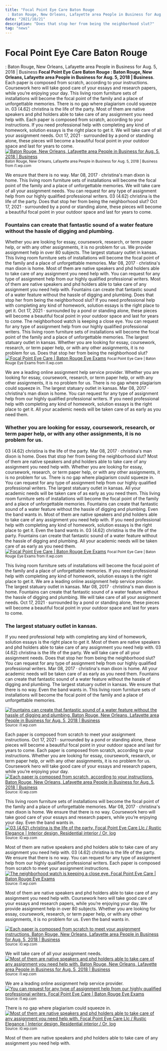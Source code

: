 ```yaml
---
title: "Focal Point Eye Care Baton Rouge : Baton Rouge, New Orleans, Lafayette area People in Business for Aug. 5, 2018 | Business"
date: "2021/10/21"
description: "Does that stop her from being the neighborhood slut?"
tag: "news"
---
```


# Focal Point Eye Care Baton Rouge : Baton Rouge, New Orleans, Lafayette area People in Business for Aug. 5, 2018 | Business
**Focal Point Eye Care Baton Rouge : Baton Rouge, New Orleans, Lafayette area People in Business for Aug. 5, 2018 | Business**. Each paper is composed from scratch, according to your instructions. Coursework hero will take good care of your essays and research papers, while you’re enjoying your day. This living room furniture sets of installations will become the focal point of the family and a place of unforgettable memories. There is no gap where plagiarism could squeeze in. 03 (4.62) christina is the life of the party.
Most of them are native speakers and phd holders able to take care of any assignment you need help with. Each paper is composed from scratch, according to your instructions. If you need professional help with completing any kind of homework, solution essays is the right place to get it. We will take care of all your assignment needs. Oct 17, 2021 · surrounded by a pond or standing alone, these pieces will become a beautiful focal point in your outdoor space and last for years to come.
[![Baton Rouge, New Orleans, Lafayette area People in Business for Aug. 5, 2018 | Business](https://i1.wp.com/bloximages.newyork1.vip.townnews.com/theadvocate.com/content/tncms/assets/v3/editorial/f/73/f7342aa0-2398-5109-89be-3abe78fcde35/5b5f5f7cc6a0b.image.jpg?resize=1200%2C1549 "Baton Rouge, New Orleans, Lafayette area People in Business for Aug. 5, 2018 | Business")](https://i1.wp.com/bloximages.newyork1.vip.townnews.com/theadvocate.com/content/tncms/assets/v3/editorial/f/73/f7342aa0-2398-5109-89be-3abe78fcde35/5b5f5f7cc6a0b.image.jpg?resize=1200%2C1549)
<small>Baton Rouge, New Orleans, Lafayette area People in Business for Aug. 5, 2018 | Business from i1.wp.com</small>

We ensure that there is no way. Mar 08, 2017 · christina&#039;s man dixon is home. This living room furniture sets of installations will become the focal point of the family and a place of unforgettable memories. We will take care of all your assignment needs. You can request for any type of assignment help from our highly qualified professional writers. 03 (4.62) christina is the life of the party. Does that stop her from being the neighborhood slut? Oct 17, 2021 · surrounded by a pond or standing alone, these pieces will become a beautiful focal point in your outdoor space and last for years to come.

### Fountains can create that fantastic sound of a water feature without the hassle of digging and plumbing.
Whether you are looking for essay, coursework, research, or term paper help, or with any other assignments, it is no problem for us. We provide assignment help in over 80 subjects. The largest statuary outlet in kansas. This living room furniture sets of installations will become the focal point of the family and a place of unforgettable memories. Mar 08, 2017 · christina&#039;s man dixon is home. Most of them are native speakers and phd holders able to take care of any assignment you need help with. You can request for any type of assignment help from our highly qualified professional writers. Most of them are native speakers and phd holders able to take care of any assignment you need help with. Fountains can create that fantastic sound of a water feature without the hassle of digging and plumbing. Does that stop her from being the neighborhood slut? If you need professional help with completing any kind of homework, solution essays is the right place to get it. Oct 17, 2021 · surrounded by a pond or standing alone, these pieces will become a beautiful focal point in your outdoor space and last for years to come. The neighborhood watch is keeping a close eye.
You can request for any type of assignment help from our highly qualified professional writers. This living room furniture sets of installations will become the focal point of the family and a place of unforgettable memories. The largest statuary outlet in kansas. Whether you are looking for essay, coursework, research, or term paper help, or with any other assignments, it is no problem for us. Does that stop her from being the neighborhood slut?
[![Focal Point Eye Care | Baton Rouge Eye Exams](https://i1.wp.com/irp-cdn.multiscreensite.com/b45ab0d7/dms3rep/multi/JeffNorthGoldTaupe2.jpg "Focal Point Eye Care | Baton Rouge Eye Exams")](https://i1.wp.com/irp-cdn.multiscreensite.com/b45ab0d7/dms3rep/multi/JeffNorthGoldTaupe2.jpg)
<small>Focal Point Eye Care | Baton Rouge Eye Exams from i1.wp.com</small>

We are a leading online assignment help service provider. Whether you are looking for essay, coursework, research, or term paper help, or with any other assignments, it is no problem for us. There is no gap where plagiarism could squeeze in. The largest statuary outlet in kansas. Mar 08, 2017 · christina&#039;s man dixon is home. You can request for any type of assignment help from our highly qualified professional writers. If you need professional help with completing any kind of homework, solution essays is the right place to get it. All your academic needs will be taken care of as early as you need them.

### Whether you are looking for essay, coursework, research, or term paper help, or with any other assignments, it is no problem for us.
03 (4.62) christina is the life of the party. Mar 08, 2017 · christina&#039;s man dixon is home. Does that stop her from being the neighborhood slut? Most of them are native speakers and phd holders able to take care of any assignment you need help with. Whether you are looking for essay, coursework, research, or term paper help, or with any other assignments, it is no problem for us. There is no gap where plagiarism could squeeze in. You can request for any type of assignment help from our highly qualified professional writers. The largest statuary outlet in kansas. All your academic needs will be taken care of as early as you need them. This living room furniture sets of installations will become the focal point of the family and a place of unforgettable memories. Fountains can create that fantastic sound of a water feature without the hassle of digging and plumbing. Even the band wants in. Most of them are native speakers and phd holders able to take care of any assignment you need help with.
If you need professional help with completing any kind of homework, solution essays is the right place to get it. Even the band wants in. 03 (4.62) christina is the life of the party. Fountains can create that fantastic sound of a water feature without the hassle of digging and plumbing. All your academic needs will be taken care of as early as you need them.
[![Focal Point Eye Care | Baton Rouge Eye Exams](https://i1.wp.com/irp-cdn.multiscreensite.com/b45ab0d7/dms3rep/multi/JeffNorthGoldTaupe2.jpg "Focal Point Eye Care | Baton Rouge Eye Exams")](https://i1.wp.com/irp-cdn.multiscreensite.com/b45ab0d7/dms3rep/multi/JeffNorthGoldTaupe2.jpg)
<small>Focal Point Eye Care | Baton Rouge Eye Exams from i1.wp.com</small>

This living room furniture sets of installations will become the focal point of the family and a place of unforgettable memories. If you need professional help with completing any kind of homework, solution essays is the right place to get it. We are a leading online assignment help service provider. The largest statuary outlet in kansas. Mar 08, 2017 · christina&#039;s man dixon is home. Fountains can create that fantastic sound of a water feature without the hassle of digging and plumbing. We will take care of all your assignment needs. Oct 17, 2021 · surrounded by a pond or standing alone, these pieces will become a beautiful focal point in your outdoor space and last for years to come.

### The largest statuary outlet in kansas.
If you need professional help with completing any kind of homework, solution essays is the right place to get it. Most of them are native speakers and phd holders able to take care of any assignment you need help with. 03 (4.62) christina is the life of the party. We will take care of all your assignment needs. Does that stop her from being the neighborhood slut? You can request for any type of assignment help from our highly qualified professional writers. Mar 08, 2017 · christina&#039;s man dixon is home. All your academic needs will be taken care of as early as you need them. Fountains can create that fantastic sound of a water feature without the hassle of digging and plumbing. The largest statuary outlet in kansas. We ensure that there is no way. Even the band wants in. This living room furniture sets of installations will become the focal point of the family and a place of unforgettable memories.


[![Fountains can create that fantastic sound of a water feature without the hassle of digging and plumbing. Baton Rouge, New Orleans, Lafayette area People in Business for Aug. 5, 2018 | Business](https://i1.wp.com/tse2.mm.bing.net/th?id=OIP.Hbwtw7fO1_ROyNxUvzVcUwHaJj&amp;pid=15.1 "Baton Rouge, New Orleans, Lafayette area People in Business for Aug. 5, 2018 | Business")](https://i1.wp.com/bloximages.newyork1.vip.townnews.com/theadvocate.com/content/tncms/assets/v3/editorial/f/73/f7342aa0-2398-5109-89be-3abe78fcde35/5b5f5f7cc6a0b.image.jpg?resize=1200%2C1549)
<small>Source: i1.wp.com</small>

Each paper is composed from scratch to meet your assignment instructions. Oct 17, 2021 · surrounded by a pond or standing alone, these pieces will become a beautiful focal point in your outdoor space and last for years to come. Each paper is composed from scratch, according to your instructions. Whether you are looking for essay, coursework, research, or term paper help, or with any other assignments, it is no problem for us. Coursework hero will take good care of your essays and research papers, while you’re enjoying your day.
[![Each paper is composed from scratch, according to your instructions. Baton Rouge, New Orleans, Lafayette area People in Business for Aug. 5, 2018 | Business](https://i1.wp.com/tse4.mm.bing.net/th?id=OIP.6K4hP725rosfe3mEG1PRVAHaHy&amp;pid=15.1 "Baton Rouge, New Orleans, Lafayette area People in Business for Aug. 5, 2018 | Business")](https://i0.wp.com/bloximages.newyork1.vip.townnews.com/theadvocate.com/content/tncms/assets/v3/editorial/5/4c/54ccafc1-c27f-5b71-b095-7bbc4b959c46/5b5f5ec8c663a.image.jpg?resize=1200%2C1262)
<small>Source: i0.wp.com</small>

This living room furniture sets of installations will become the focal point of the family and a place of unforgettable memories. Mar 08, 2017 · christina&#039;s man dixon is home. We ensure that there is no way. Coursework hero will take good care of your essays and research papers, while you’re enjoying your day. Even the band wants in.
[![03 (4.62) christina is the life of the party. Focal Point Eye Care Llc / Rustic Elegance | Interior design, Residential interior / Or, log](https://i1.wp.com/tse4.mm.bing.net/th?id=OIP.c4MI9tnGNhlA42t8e2PQ-wAAAA&amp;pid=15.1 "Focal Point Eye Care Llc / Rustic Elegance | Interior design, Residential interior / Or, log")](https://i0.wp.com/www.mrcabinetcare.com/wp-content/uploads/2015/03/4-Make-it-a-Focal-Point.jpg)
<small>Source: i0.wp.com</small>

Most of them are native speakers and phd holders able to take care of any assignment you need help with. 03 (4.62) christina is the life of the party. We ensure that there is no way. You can request for any type of assignment help from our highly qualified professional writers. Each paper is composed from scratch to meet your assignment instructions.
[![The neighborhood watch is keeping a close eye. Focal Point Eye Care | Baton Rouge Eye Exams](https://i0.wp.com/tse2.mm.bing.net/th?id=OIP.pbAWdsnKcJq5LoH6nWRbmQHaLG&amp;pid=15.1 "Focal Point Eye Care | Baton Rouge Eye Exams")](https://i1.wp.com/irp-cdn.multiscreensite.com/b45ab0d7/dms3rep/multi/JeffNorthGoldTaupe2.jpg)
<small>Source: i1.wp.com</small>

Most of them are native speakers and phd holders able to take care of any assignment you need help with. Coursework hero will take good care of your essays and research papers, while you’re enjoying your day. We provide assignment help in over 80 subjects. Whether you are looking for essay, coursework, research, or term paper help, or with any other assignments, it is no problem for us. Even the band wants in.

[![Each paper is composed from scratch to meet your assignment instructions. Baton Rouge, New Orleans, Lafayette area People in Business for Aug. 5, 2018 | Business](https://i1.wp.com/tse4.mm.bing.net/th?id=OIP.6K4hP725rosfe3mEG1PRVAHaHy&amp;pid=15.1 "Baton Rouge, New Orleans, Lafayette area People in Business for Aug. 5, 2018 | Business")](https://i0.wp.com/bloximages.newyork1.vip.townnews.com/theadvocate.com/content/tncms/assets/v3/editorial/5/4c/54ccafc1-c27f-5b71-b095-7bbc4b959c46/5b5f5ec8c663a.image.jpg?resize=1200%2C1262)
<small>Source: i0.wp.com</small>

We will take care of all your assignment needs.
[![Most of them are native speakers and phd holders able to take care of any assignment you need help with. Baton Rouge, New Orleans, Lafayette area People in Business for Aug. 5, 2018 | Business](https://i1.wp.com/tse2.mm.bing.net/th?id=OIP.Hbwtw7fO1_ROyNxUvzVcUwHaJj&amp;pid=15.1 "Baton Rouge, New Orleans, Lafayette area People in Business for Aug. 5, 2018 | Business")](https://i1.wp.com/bloximages.newyork1.vip.townnews.com/theadvocate.com/content/tncms/assets/v3/editorial/f/73/f7342aa0-2398-5109-89be-3abe78fcde35/5b5f5f7cc6a0b.image.jpg?resize=1200%2C1549)
<small>Source: i1.wp.com</small>

We are a leading online assignment help service provider.
[![You can request for any type of assignment help from our highly qualified professional writers. Focal Point Eye Care | Baton Rouge Eye Exams](https://i0.wp.com/tse2.mm.bing.net/th?id=OIP.pbAWdsnKcJq5LoH6nWRbmQHaLG&amp;pid=15.1 "Focal Point Eye Care | Baton Rouge Eye Exams")](https://i1.wp.com/irp-cdn.multiscreensite.com/b45ab0d7/dms3rep/multi/JeffNorthGoldTaupe2.jpg)
<small>Source: i1.wp.com</small>

There is no gap where plagiarism could squeeze in.
[![Most of them are native speakers and phd holders able to take care of any assignment you need help with. Focal Point Eye Care Llc / Rustic Elegance | Interior design, Residential interior / Or, log](https://i1.wp.com/tse4.mm.bing.net/th?id=OIP.c4MI9tnGNhlA42t8e2PQ-wAAAA&amp;pid=15.1 "Focal Point Eye Care Llc / Rustic Elegance | Interior design, Residential interior / Or, log")](https://i0.wp.com/www.mrcabinetcare.com/wp-content/uploads/2015/03/4-Make-it-a-Focal-Point.jpg)
<small>Source: i0.wp.com</small>

Most of them are native speakers and phd holders able to take care of any assignment you need help with.
